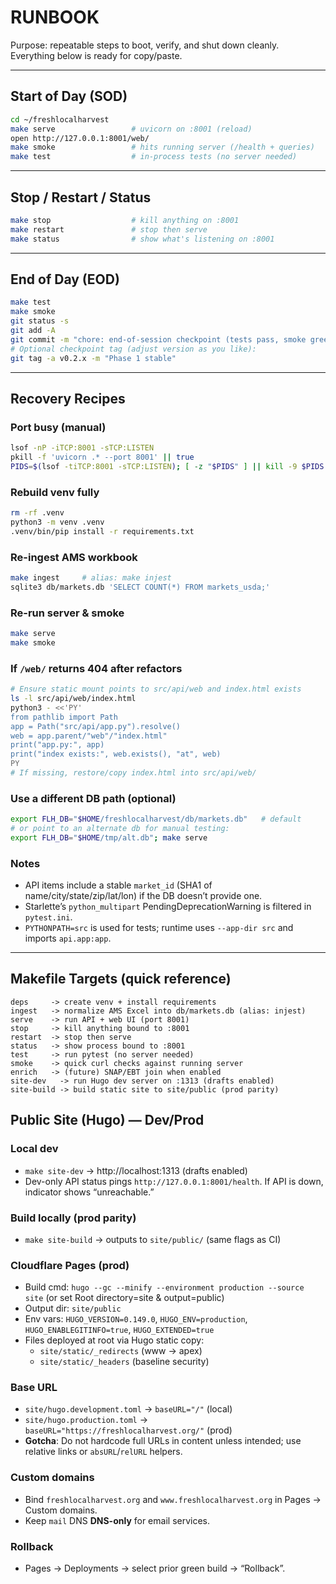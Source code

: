 # RUNBOOK

Purpose: repeatable steps to boot, verify, and shut down cleanly.  
Everything below is ready for copy/paste.

---

## Start of Day (SOD)

~~~bash
cd ~/freshlocalharvest
make serve                 # uvicorn on :8001 (reload)
open http://127.0.0.1:8001/web/
make smoke                 # hits running server (/health + queries)
make test                  # in-process tests (no server needed)
~~~

---

## Stop / Restart / Status

~~~bash
make stop                  # kill anything on :8001
make restart               # stop then serve
make status                # show what's listening on :8001
~~~

---

## End of Day (EOD)

~~~bash
make test
make smoke
git status -s
git add -A
git commit -m "chore: end-of-session checkpoint (tests pass, smoke green)"
# Optional checkpoint tag (adjust version as you like):
git tag -a v0.2.x -m "Phase 1 stable"
~~~

---

## Recovery Recipes

### Port busy (manual)

~~~bash
lsof -nP -iTCP:8001 -sTCP:LISTEN
pkill -f 'uvicorn .* --port 8001' || true
PIDS=$(lsof -tiTCP:8001 -sTCP:LISTEN); [ -z "$PIDS" ] || kill -9 $PIDS
~~~

### Rebuild venv fully

~~~bash
rm -rf .venv
python3 -m venv .venv
.venv/bin/pip install -r requirements.txt
~~~

### Re-ingest AMS workbook

~~~bash
make ingest     # alias: make injest
sqlite3 db/markets.db 'SELECT COUNT(*) FROM markets_usda;'
~~~

### Re-run server & smoke

~~~bash
make serve
make smoke
~~~

### If `/web/` returns 404 after refactors

~~~bash
# Ensure static mount points to src/api/web and index.html exists
ls -l src/api/web/index.html
python3 - <<'PY'
from pathlib import Path
app = Path("src/api/app.py").resolve()
web = app.parent/"web"/"index.html"
print("app.py:", app)
print("index exists:", web.exists(), "at", web)
PY
# If missing, restore/copy index.html into src/api/web/
~~~

### Use a different DB path (optional)

~~~bash
export FLH_DB="$HOME/freshlocalharvest/db/markets.db"   # default
# or point to an alternate db for manual testing:
export FLH_DB="$HOME/tmp/alt.db"; make serve
~~~

### Notes

- API items include a stable `market_id` (SHA1 of name/city/state/zip/lat/lon) if the DB doesn’t provide one.
- Starlette’s `python_multipart` PendingDeprecationWarning is filtered in `pytest.ini`.
- `PYTHONPATH=src` is used for tests; runtime uses `--app-dir src` and imports `api.app:app`.

---

## Makefile Targets (quick reference)

```text
deps     -> create venv + install requirements
ingest   -> normalize AMS Excel into db/markets.db (alias: injest)
serve    -> run API + web UI (port 8001)
stop     -> kill anything bound to :8001
restart  -> stop then serve
status   -> show process bound to :8001
test     -> run pytest (no server needed)
smoke    -> quick curl checks against running server
enrich   -> (future) SNAP/EBT join when enabled
site-dev   -> run Hugo dev server on :1313 (drafts enabled)
site-build -> build static site to site/public (prod parity)

```

## Public Site (Hugo) — Dev/Prod

### Local dev
- `make site-dev` → http://localhost:1313 (drafts enabled)
- Dev-only API status pings `http://127.0.0.1:8001/health`. If API is down, indicator shows “unreachable.”

### Build locally (prod parity)
- `make site-build` → outputs to `site/public/` (same flags as CI)

### Cloudflare Pages (prod)
- Build cmd: `hugo --gc --minify --environment production --source site` (or set Root directory=site & output=public)
- Output dir: `site/public`
- Env vars: `HUGO_VERSION=0.149.0`, `HUGO_ENV=production`, `HUGO_ENABLEGITINFO=true`, `HUGO_EXTENDED=true`
- Files deployed at root via Hugo static copy:
  - `site/static/_redirects` (www → apex)
  - `site/static/_headers` (baseline security)

### Base URL
- `site/hugo.development.toml` → `baseURL="/"` (local)
- `site/hugo.production.toml` → `baseURL="https://freshlocalharvest.org/"` (prod)
- **Gotcha**: Do not hardcode full URLs in content unless intended; use relative links or `absURL`/`relURL` helpers.

### Custom domains
- Bind `freshlocalharvest.org` and `www.freshlocalharvest.org` in Pages → Custom domains.
- Keep `mail` DNS **DNS-only** for email services.

### Rollback
- Pages → Deployments → select prior green build → “Rollback”.
